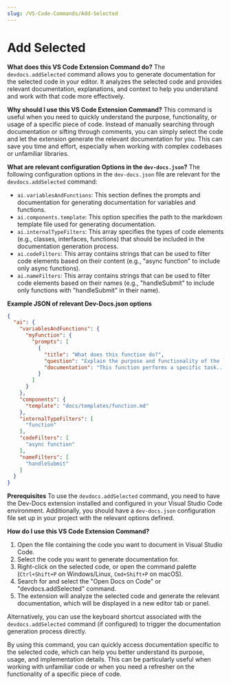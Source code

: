 ```yaml
---
slug: /VS-Code-Commands/Add-Selected
---
```


# Add Selected

**What does this VS Code Extension Command do?**
The `devdocs.addSelected` command allows you to generate documentation for the selected code in your editor. It analyzes the selected code and provides relevant documentation, explanations, and context to help you understand and work with that code more effectively.

**Why should I use this VS Code Extension Command?**
This command is useful when you need to quickly understand the purpose, functionality, or usage of a specific piece of code. Instead of manually searching through documentation or sifting through comments, you can simply select the code and let the extension generate the relevant documentation for you. This can save you time and effort, especially when working with complex codebases or unfamiliar libraries.

**What are relevant configuration Options in the `dev-docs.json`?**
The following configuration options in the `dev-docs.json` file are relevant for the `devdocs.addSelected` command:

- `ai.variablesAndFunctions`: This section defines the prompts and documentation for generating documentation for variables and functions.
- `ai.components.template`: This option specifies the path to the markdown template file used for generating documentation.
- `ai.internalTypeFilters`: This array specifies the types of code elements (e.g., classes, interfaces, functions) that should be included in the documentation generation process.
- `ai.codeFilters`: This array contains strings that can be used to filter code elements based on their content (e.g., "async function" to include only async functions).
- `ai.nameFilters`: This array contains strings that can be used to filter code elements based on their names (e.g., "handleSubmit" to include only functions with "handleSubmit" in their name).

**Example JSON of relevant Dev-Docs.json options**
```json
{
  "ai": {
    "variablesAndFunctions": {
      "myFunction": {
        "prompts": [
          {
            "title": "What does this function do?",
            "question": "Explain the purpose and functionality of the `myFunction` function.",
            "documentation": "This function performs a specific task..."
          }
        ]
      }
    },
    "components": {
      "template": "docs/templates/function.md"
    },
    "internalTypeFilters": [
      "function"
    ],
    "codeFilters": [
      "async function"
    ],
    "nameFilters": [
      "handleSubmit"
    ]
  }
}
```

**Prerequisites**
To use the `devdocs.addSelected` command, you need to have the Dev-Docs extension installed and configured in your Visual Studio Code environment. Additionally, you should have a `dev-docs.json` configuration file set up in your project with the relevant options defined.

**How do I use this VS Code Extension Command?**
1. Open the file containing the code you want to document in Visual Studio Code.
2. Select the code you want to generate documentation for.
3. Right-click on the selected code, or open the command palette (`Ctrl+Shift+P` on Windows/Linux, `Cmd+Shift+P` on macOS).
4. Search for and select the "Open Docs on Code" or "devdocs.addSelected" command.
5. The extension will analyze the selected code and generate the relevant documentation, which will be displayed in a new editor tab or panel.

Alternatively, you can use the keyboard shortcut associated with the `devdocs.addSelected` command (if configured) to trigger the documentation generation process directly.

By using this command, you can quickly access documentation specific to the selected code, which can help you better understand its purpose, usage, and implementation details. This can be particularly useful when working with unfamiliar code or when you need a refresher on the functionality of a specific piece of code.
  
  